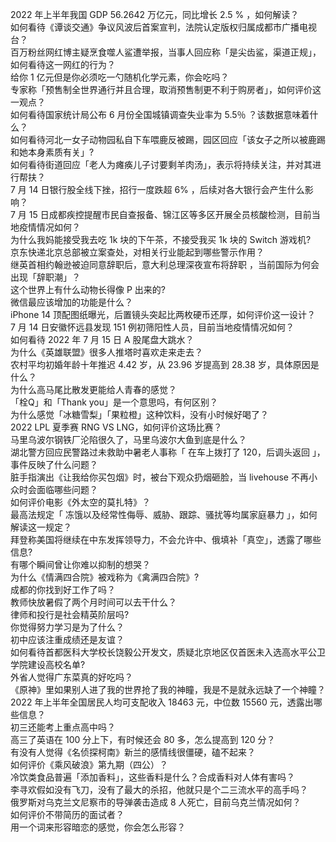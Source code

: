 2022 年上半年我国 GDP 56.2642 万亿元，同比增长 2.5 % ，如何解读？  
如何看待《谭谈交通》争议风波后首案宣判，法院认定版权归属成都市广播电视台？  
百万粉丝网红博主疑烹食噬人鲨遭举报，当事人回应称「是尖齿鲨，渠道正规」，如何看待这一网红的行为？  
给你 1 亿元但是你必须吃一勺随机化学元素，你会吃吗？  
专家称「预售制全世界通行并且合理，取消预售制更不利于购房者」，如何评价这一观点？  
如何看待国家统计局公布 6 月份全国城镇调查失业率为 5.5％ ？该数据意味着什么？  
如何看待河北一女子动物园私自下车喂鹿反被踢，园区回应「该女子之所以被鹿踢和她本身素质有关」?  
如何看待街道回应「老人为瘫痪儿子讨要剩羊肉汤」，表示将持续关注，并对其进行帮扶？  
7 月 14 日银行股全线下挫，招行一度跌超 6% ，后续对各大银行会产生什么影响？  
7 月 15 日成都疾控提醒市民自查报备、锦江区等多区开展全员核酸检测，目前当地疫情情况如何？  
为什么我妈能接受我去吃 1k 块的下午茶，不接受我买 1k 块的 Switch 游戏机?  
京东快递北京总部被立案查处，对相关行业能起到哪些警示作用？  
继英首相约翰逊被迫同意辞职后，意大利总理深夜宣布将辞职 ，当前国际为何会出现「辞职潮」？  
这个世界上有什么动物长得像 P 出来的?  
微信最应该增加的功能是什么？  
iPhone 14 顶配图纸曝光，后置镜头突起比两枚硬币还厚，如何评价这一设计？  
7 月 14 日安徽怀远县发现 151 例初筛阳性人员，目前当地疫情情况如何？  
如何看待 2022 年 7 月 15 日 A 股尾盘大跳水？  
为什么《英雄联盟》很多人推塔时喜欢走来走去？  
农村平均初婚年龄十年推迟 4.42 岁，从 23.96 岁提高到 28.38 岁，具体原因是什么？  
为什么高马尾比散发更能给人青春的感觉？  
「栓Q」和「Thank you」是一个意思吗，有何区别？  
为什么感觉「冰糖雪梨」「果粒橙」这种饮料，没有小时候好喝了？  
2022 LPL 夏季赛 RNG VS LNG，如何评价这场比赛？  
马里乌波尔钢铁厂沦陷很久了，马里乌波尔大鱼到底是什么？  
湖北警方回应民警路过未救助中暑老人事称「 在车上拨打了 120，后调头返回 」，事件反映了什么问题？  
脏手指演出《让我给你买包烟》时，被台下观众扔烟砸脸，当 livehouse 不再小众时会面临哪些问题？  
如何评价电影《外太空的莫扎特》？  
最高法规定「 冻饿以及经常性侮辱、威胁、跟踪、骚扰等均属家庭暴力 」，如何解读这一规定？  
拜登称美国将继续在中东发挥领导力，不会允许中、俄填补「真空」，透露了哪些信息?  
有哪个瞬间曾让你难以抑制的想哭？  
为什么《情满四合院》被戏称为《禽满四合院》?  
成都的你找到好工作了吗？  
教师快放暑假了两个月时间可以去干什么？  
律师和投行是社会精英阶层吗?  
你觉得努力学习是为了什么？  
初中应该注重成绩还是友谊？  
如何看待首都医科大学校长饶毅公开发文，质疑北京地区仅首医未入选高水平公卫学院建设高校名单?  
外省人觉得广东菜真的好吃吗？  
《原神》里如果别人进了我的世界抢了我的神瞳，我是不是就永远缺了一个神瞳？  
2022 年上半年全国居民人均可支配收入 18463 元，中位数 15560 元，透露出哪些信息？  
初三还能考上重点高中吗？  
高三了英语在 100 分上下，有时候还会 80 多，怎么提高到 120 分？  
有没有人觉得《名侦探柯南》新兰的感情线很僵硬，磕不起来？  
如何评价《乘风破浪》第九期（四公）？  
冷饮类食品普遍「添加香料」，这些香料是什么？合成香料对人体有害吗？  
李寻欢假如没有飞刀，没有了最大的杀招，他就只是个二三流水平的高手吗？  
俄罗斯对乌克兰文尼察市的导弹袭击造成 8 人死亡，目前乌克兰情况如何？  
如何评价不带简历的面试者？  
用一个词来形容暗恋的感觉，你会怎么形容？  
